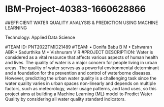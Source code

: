 # IBM-Project-40383-1660628866
##EFFICIENT WATER QUALITY ANALYSIS &AMP; PREDICTION USING MACHINE LEARNING

Technology: 
	Applied Data Science

#TEAM ID:
	PNT2022TMID21489
#TEAM:
	•	Donifa Babu B M
	•	Eshwaran ABR
	•	Sadurthika M
	•	Vishnuram V R
#PROJECT DESCRIPTION:
Water is considered as a vital resource that affects various aspects of human health and lives. The quality of water is a major concern for people living in urban areas. The quality of water serves as a powerful environmental determinant and a foundation for the prevention and control of waterborne diseases. However, predicting the urban water quality is a challenging task since the water quality varies in urban spaces non-linearly and depends on multiple factors, such as meteorology, water usage patterns, and land uses, so this project aims at building a Machine Learning (ML) model to Predict Water Quality by considering all water quality standard indicators.

